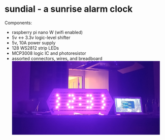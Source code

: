 # sundial - a sunrise alarm clock
Components:
* raspberry pi nano W (wifi enabled)
* 5v <-> 3.3v logic-level shifter
* 5v, 10A power supply
* 128 WS2812 strip LEDs
* MCP3008 logic IC and photoresistor
* assorted connectors, wires, and breadboard
![Clock](clock.jpeg)
